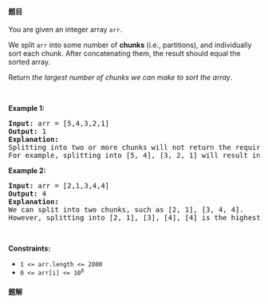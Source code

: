 #### 题目
<p>You are given an integer array <code>arr</code>.</p>

<p>We split <code>arr</code> into some number of <strong>chunks</strong> (i.e., partitions), and individually sort each chunk. After concatenating them, the result should equal the sorted array.</p>

<p>Return <em>the largest number of chunks we can make to sort the array</em>.</p>

<p>&nbsp;</p>
<p><strong class="example">Example 1:</strong></p>

<pre>
<strong>Input:</strong> arr = [5,4,3,2,1]
<strong>Output:</strong> 1
<strong>Explanation:</strong>
Splitting into two or more chunks will not return the required result.
For example, splitting into [5, 4], [3, 2, 1] will result in [4, 5, 1, 2, 3], which isn&#39;t sorted.
</pre>

<p><strong class="example">Example 2:</strong></p>

<pre>
<strong>Input:</strong> arr = [2,1,3,4,4]
<strong>Output:</strong> 4
<strong>Explanation:</strong>
We can split into two chunks, such as [2, 1], [3, 4, 4].
However, splitting into [2, 1], [3], [4], [4] is the highest number of chunks possible.
</pre>

<p>&nbsp;</p>
<p><strong>Constraints:</strong></p>

<ul>
	<li><code>1 &lt;= arr.length &lt;= 2000</code></li>
	<li><code>0 &lt;= arr[i] &lt;= 10<sup>8</sup></code></li>
</ul>


 #### 题解